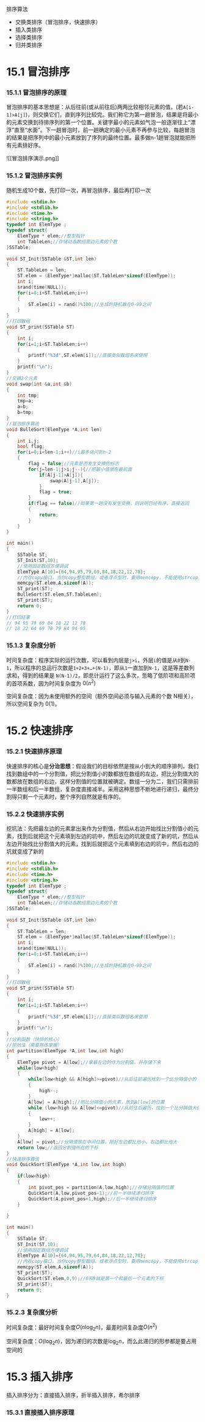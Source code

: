 
排序算法
* 交换类排序（冒泡排序，快速排序）
* 插入类排序
* 选择类排序
* 归并类排序

# 15.1 冒泡排序

### 15.1.1 冒泡排序的原理

冒泡排序的基本思想是：从后往前(或从前往后)两两比较相邻元素的值，(若`A[i-1]>A[j]`)，则交换它们，直到序列比较完。我们称它为第一趟冒泡，结果是将最小的元素交换到待排序列的第一个位置。关键字最小的元素如气泡一般逐渐往上“漂浮”直至“水面”。下一趟冒泡时，前一趟确定的最小元素不再参与比较，每趟冒泡的结果是把序列中的最小元素放到了序列的最终位置。最多做n-1趟冒泡就能把所有元素排好序。

![[冒泡排序演示.png]]


### 15.1.2 冒泡排序实例

随机生成10个数，先打印一次，再冒泡排序，最后再打印一次

~~~cpp
#include <stdio.h>  
#include <stdlib.h>  
#include <time.h>  
#include <string.h>  
typedef int ElemType ;  
typedef struct{  
    ElemType * elem;//整型指针  
    int TableLen;//存储动态数组里边元素的个数  
}SSTable;  
  
void ST_Init(SSTable &ST,int len)  
{  
    ST.TableLen = len;  
    ST.elem = (ElemType*)malloc(ST.TableLen*sizeof(ElemType));  
    int i;  
    srand(time(NULL));  
    for(i=0;i<ST.TableLen;i++)  
    {  
        ST.elem[i] = rand()%100;//生成的随机数在0-99之间  
    }  
}  
//打印数组  
void ST_print(SSTable ST)  
{  
    int i;  
    for(i=1;i<ST.TableLen;i++)  
    {  
        printf("%3d",ST.elem[i]);//直接类似数组名来使用  
    }  
    printf("\n");  
}  
//交换2个元素  
void swap(int &a,int &b)  
{  
    int tmp;  
    tmp=a;  
    a=b;  
    b=tmp;  
}  
//冒泡排序算法  
void BulleSort(ElemType *A,int len)  
{  
    int i,j;  
    bool flag;  
    for(i=0;i<len-1;i++)//i最多访问到n-2  
    {  
        flag = false;//元素是否发生交换的标志  
        for(j=len-1;j>i;j--){//把最小值放在最前面  
            if(A[j-1]>A[j]){  
                swap(A[j-1],A[j]);  
            }  
            flag = true;  
        }  
        if(flag == false)//如果第一趟没有发生交换，则说明已经有序，直接返回  
        {  
            return;  
        }  
    }  
}  
  
int main()  
{  
    SSTable ST;  
    ST_Init(ST,10);  
    //使用固定数组方便调试  
    ElemType A[10]={64,94,95,79,69,84,18,22,12,78};  
    //内存copy接口，当你copy整型数组，或者浮点型时，要用memcopy，不能使用strcopy，初始考到的概率很低  
    memcpy(ST.elem,A,sizeof(A));  
    ST_print(ST);  
    BulleSort(ST.elem,ST.TableLen);  
    ST_print(ST);  
    return 0;  
}
//打印结果
// 94 95 79 69 84 18 22 12 78
// 18 22 64 69 78 79 84 94 95
~~~

### 15.1.3 复杂度分析


时问复杂度：程序实际的运行次数，可以看到内层是`j>i`，外层`i`的值是从`0`到`N-1`，所以程序的总运行次数是`1+2+3+…+(N-1)`，即从`1`一直加到`N-1`，这是等差数列求和，得到的结果是 `N(N-1)/2`，即总计运行了这么多次，忽略了低阶项和高阶项的首项系数，因为时间复杂度为 $0(n^2)$

空间复杂度：因为未使用额外的空间（额外空间必须与输入元素的个数 N相关），所以空间复杂为 $0(1)$。



# 15.2 快速排序

### 15.2.1 快速排序原理

快速排序的核心是**分治思想**：假设我们的目标依然是按从小到大的顺序排列，我们找到数组中的一个分割值，把比分割值小的数都放在数组的左边，把比分割值大的数都放在数组的右边，这样分割值的位置就被确定。数组一分为二，我们只需排前一半数组和后一半数组，复杂度直接减半。采用这种思想不断地进行递归，最终分割得只剩一个元素时，整个序列自然就是有序的。

### 15.2.2 快速排序实例

挖坑法：先把最左边的元素拿出来作为分割值，然后从右边开始找比分割值小的元素，找到后就把这个元素填到左边的坑中，然后左边的坑就变成了新的坑，然后从左边开始找比分割值大的元素，找到后就把这个元素填到右边的坑中，然后右边的坑就变成了新的

~~~cpp
#include <stdio.h>  
#include <stdlib.h>  
#include <time.h>  
#include <string.h>  
typedef int ElemType ;  
typedef struct{  
    ElemType * elem;//整型指针  
    int TableLen;//存储动态数组里边元素的个数  
}SSTable;  
  
void ST_Init(SSTable &ST,int len)  
{  
    ST.TableLen = len;  
    ST.elem = (ElemType*)malloc(ST.TableLen*sizeof(ElemType));  
    int i;  
    srand(time(NULL));  
    for(i=0;i<ST.TableLen;i++)  
    {  
        ST.elem[i] = rand()%100;//生成的随机数在0-99之间  
    }  
}  
//打印数组  
void ST_print(SSTable ST)  
{  
    int i;  
    for(i=1;i<ST.TableLen;i++)  
    {  
        printf("%3d",ST.elem[i]);//直接类似数组名来使用  
    }  
    printf("\n");  
}  
//分割函数（快排的核心）  
//挖坑法（需要熟练掌握）  
int partition(ElemType *A,int low,int high)  
{  
    ElemType pivot = A[low];//拿最左边的作为分割值，并存储下来  
    while(low<high)  
    {  
        while(low<high && A[high]>=pivot)//从后往前遍历找到一个比分隔值小的  
        {  
            high--;  
        }  
        A[low] = A[high];//把比分隔值小的元素，放到A[low]的位置  
        while (low<high && A[low]<=pivot)//从前往后遍历，找到一个比分隔值大的  
        {  
            low++;  
        }  
        A[high] = A[low];  
    }  
    A[low] = pivot;//分隔值放在中间位置，刚好左边都比他小，右边都比他大  
    return low;//返回分割值所在的下标  
}  
//快速排序算法  
void QuickSort(ElemType *A,int low,int high)  
{  
    if(low<high)  
    {  
        int pivot_pos = partition(A,low,high);//存储分隔值的位置  
        QuickSort(A,low,pivot_pos-1);//前一半继续递归排序  
        QuickSort(A,pivot_pos+1,high);//后一半继续递归排序  
    }  
  
}  
  
int main()  
{  
    SSTable ST;  
    ST_Init(ST,10);  
    //使用固定数组方便调试  
    ElemType A[10]={64,94,95,79,64,84,18,22,12,78};  
    //内存copy接口，当你copy整型数组，或者浮点型时，要用memcopy，不能使用strcopy，初始考到的概率很低  
    memcpy(ST.elem,A,sizeof(A));  
    ST_print(ST);  
    QuickSort(ST.elem,0,9);//0和9就是第一个和最后一个元素的下标  
    ST_print(ST);  
    return 0;  
}
~~~

### 15.2.3 复杂度分析

时间复杂度：最好时间复杂度$O(n\log_{2}{n})$，最差时间复杂度$O(n^2)$

空间复杂度：$O(\log_{2}{n})$，因为递归的次数是$\log_{2}{n}$，而么此递归的形参都是要占用空间的


# 15.3 插入排序

插入排序分为：直接插入排序，折半插入排序，希尔排序

### 15.3.1 直接插入排序原理





